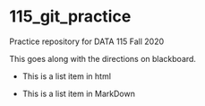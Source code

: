 # 115_git_practice
Practice repository for DATA 115 Fall 2020

This goes along with the directions on blackboard.

<ul> 
  <li> This is a list item in html</li>
  </ul>
  
  * This is a list item in MarkDown
